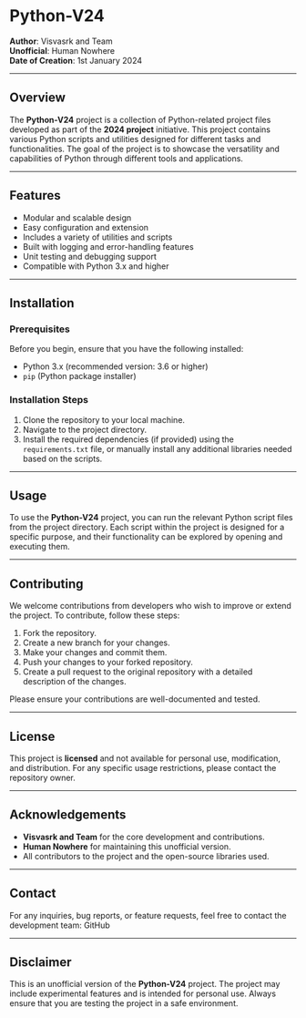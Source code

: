 # Python-V24

**Author**: Visvasrk and Team  
**Unofficial**: Human Nowhere  
**Date of Creation**: 1st January 2024

---

## Overview

The **Python-V24** project is a collection of Python-related project files developed as part of the **2024 project** initiative. This project contains various Python scripts and utilities designed for different tasks and functionalities. The goal of the project is to showcase the versatility and capabilities of Python through different tools and applications.

---

## Features

- Modular and scalable design
- Easy configuration and extension
- Includes a variety of utilities and scripts
- Built with logging and error-handling features
- Unit testing and debugging support
- Compatible with Python 3.x and higher

---

## Installation

### Prerequisites

Before you begin, ensure that you have the following installed:

- Python 3.x (recommended version: 3.6 or higher)
- `pip` (Python package installer)

### Installation Steps

1. Clone the repository to your local machine.
2. Navigate to the project directory.
3. Install the required dependencies (if provided) using the `requirements.txt` file, or manually install any additional libraries needed based on the scripts.

---

## Usage

To use the **Python-V24** project, you can run the relevant Python script files from the project directory. Each script within the project is designed for a specific purpose, and their functionality can be explored by opening and executing them.

---

## Contributing

We welcome contributions from developers who wish to improve or extend the project. To contribute, follow these steps:

1. Fork the repository.
2. Create a new branch for your changes.
3. Make your changes and commit them.
4. Push your changes to your forked repository.
5. Create a pull request to the original repository with a detailed description of the changes.

Please ensure your contributions are well-documented and tested.

---

## License

This project is **licensed** and not available for personal use, modification, and distribution. For any specific usage restrictions, please contact the repository owner.

---

## Acknowledgements

- **Visvasrk and Team** for the core development and contributions.
- **Human Nowhere** for maintaining this unofficial version.
- All contributors to the project and the open-source libraries used.

---

## Contact

For any inquiries, bug reports, or feature requests, feel free to contact the development team:
GitHub

---

## Disclaimer

This is an unofficial version of the **Python-V24** project. The project may include experimental features and is intended for personal use. Always ensure that you are testing the project in a safe environment.
